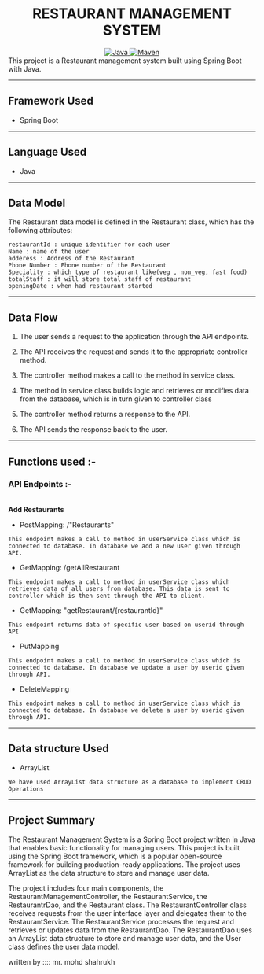 <center>
<h1> RESTAURANT MANAGEMENT SYSTEM </h1>
</center>
<center>
<a href="Java url">
    <img alt="Java" src="https://img.shields.io/badge/Java->=8-darkblue.svg" />
</a>
<a href="Maven url" >
    <img alt="Maven" src="https://img.shields.io/badge/maven-3.0.5-brightgreen.svg" />
</a>
</center>
This project is a Restaurant management system built using Spring Boot with Java.

---

## Framework Used
* Spring Boot

---

## Language Used
* Java

---

## Data Model

The Restaurant data model is defined in the Restaurant class, which has the following attributes:
```
restaurantId : unique identifier for each user
Name : name of the user
adderess : Address of the Restaurant
Phone Number : Phone number of the Restaurant
Speciality : which type of restaurant like(veg , non_veg, fast food)
totalStaff : it will store total staff of restaurant
openingDate : when had restaurant started 
```

---

## Data Flow

1. The user sends a request to the application through the API endpoints.
2. The API receives the request and sends it to the appropriate controller method.
3. The controller method makes a call to the method in service class.

4. The method in service class builds logic and retrieves or modifies data from the database, which is in turn given to controller class
5. The controller method returns a response to the API.
6. The API sends the response back to the user.

---

## Functions used :-

### API Endpoints :-
</br>
<b> Add Restaurants </b>

* PostMapping: /"Restaurants"
```
This endpoint makes a call to method in userService class which is connected to database. In database we add a new user given through API.
```

* GetMapping: /getAllRestaurant
```
This endpoint makes a call to method in userService class which retrieves data of all users from database. This data is sent to controller which is then sent through the API to client.
```

* GetMapping: "getRestaurant/{restaurantId}"
```
This endpoint returns data of specific user based on userid through API
```

* PutMapping
```
This endpoint makes a call to method in userService class which is connected to database. In database we update a user by userid given through API.
```

* DeleteMapping
```
This endpoint makes a call to method in userService class which is connected to database. In database we delete a user by userid given through API.
```

---

## Data structure Used
* ArrayList
```
We have used ArrayList data structure as a database to implement CRUD Operations 
```
---

## Project Summary

The Restaurant Management System is a Spring Boot project written in Java that enables basic functionality for managing users. This project is built using the Spring Boot framework, which is a popular open-source framework for building production-ready applications. The project uses ArrayList as the data structure to store and manage user data.

The project includes four main components, the RestaurantManagementController, the RestaurantService, the RestaurantrDao, and the Restaurant class. The RestaurantController class receives requests from the user interface layer and delegates them to the RestaurantService. The RestaurantService processes the request and retrieves or updates data from the RestaurantDao. The RestaurantDao uses an ArrayList data structure to store and manage user data, and the User class defines the user data model.

 written by :::: mr. mohd shahrukh
